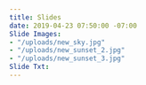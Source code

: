 ```yaml
---
title: Slides
date: 2019-04-23 07:50:00 -07:00
Slide Images:
- "/uploads/new_sky.jpg"
- "/uploads/new_sunset_2.jpg"
- "/uploads/new_sunset_3.jpg"
Slide Txt: 
---
```


